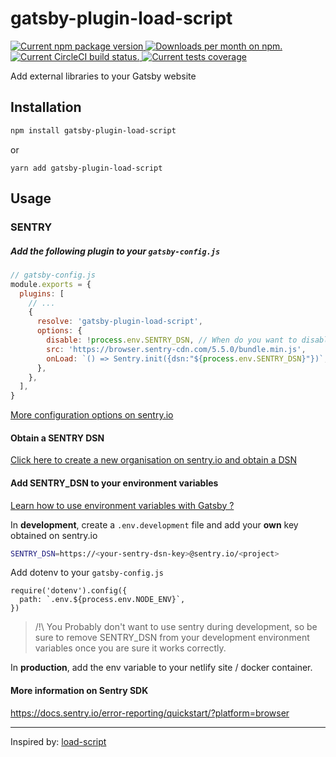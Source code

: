 # gatsby-plugin-load-script

<a href="https://www.npmjs.com/package/gatsby-plugin-load-script">
<img src="https://img.shields.io/npm/v/gatsby-plugin-load-script.svg?style=popout" alt="Current npm package version" />
</a>
<a href="https://www.npmjs.com/package/gatsby-plugin-load-script">
<img src="https://img.shields.io/npm/dw/gatsby-plugin-load-script.svg?style=popout" alt="Downloads per month on npm." title="Downloads per month on npm." />
</a>
<a href="https://circleci.com/gh/abumalick/gatsby-plugin-load-script">
<img src="https://img.shields.io/circleci/build/github/abumalick/gatsby-plugin-load-script.svg?label=tests&style=popout" alt="Current CircleCI build status." />
</a>
<a href="https://codecov.io/gh/abumalick/gatsby-plugin-load-script">
<img src="https://img.shields.io/codecov/c/github/abumalick/gatsby-plugin-load-script.svg?style=popout" alt="Current tests coverage" />
</a>

Add external libraries to your Gatsby website

## Installation

```bash
npm install gatsby-plugin-load-script
```

or

```
yarn add gatsby-plugin-load-script
```

## Usage

### SENTRY

##### Add the following plugin to your `gatsby-config.js`

```js
// gatsby-config.js
module.exports = {
  plugins: [
    // ...
    {
      resolve: 'gatsby-plugin-load-script',
      options: {
        disable: !process.env.SENTRY_DSN, // When do you want to disable it ?
        src: 'https://browser.sentry-cdn.com/5.5.0/bundle.min.js',
        onLoad: `() => Sentry.init({dsn:"${process.env.SENTRY_DSN}"})`,
      },
    },
  ],
}
```

[More configuration options on sentry.io](https://docs.sentry.io/error-reporting/configuration/?platform=browser)

#### Obtain a SENTRY DSN

[Click here to create a new organisation on sentry.io and obtain a DSN](https://sentry.io/organizations/new/)

#### Add SENTRY_DSN to your environment variables

[Learn how to use environment variables with Gatsby ?](https://www.gatsbyjs.org/docs/environment-variables/)

In **development**, create a `.env.development` file and add your **own** key obtained on sentry.io

```bash
SENTRY_DSN=https://<your-sentry-dsn-key>@sentry.io/<project>
```

Add dotenv to your `gatsby-config.js`

```
require('dotenv').config({
  path: `.env.${process.env.NODE_ENV}`,
})
```

> /!\ You Probably don't want to use sentry during development, so be sure to remove SENTRY_DSN from your development environment variables once you are sure it works correctly.

In **production**, add the env variable to your netlify site / docker container.

#### More information on Sentry SDK

https://docs.sentry.io/error-reporting/quickstart/?platform=browser

---

Inspired by: [load-script](https://www.npmjs.com/package/load-script)
